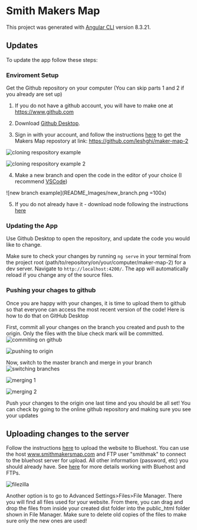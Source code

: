 # Smith Makers Map

This project was generated with [Angular CLI](https://github.com/angular/angular-cli) version 8.3.21.

## Updates

To update the app follow these steps:

### Enviroment Setup

Get the Github repository on your computer (You can skip parts 1 and 2 if you already are set up)

1. If you do not have a github account, you will have to make one at https://www.github.com

2. Download [Github Desktop](https://desktop.github.com/). 

3. Sign in with your account, and follow the instructions [here](https://docs.github.com/en/desktop/contributing-and-collaborating-using-github-desktop/adding-and-cloning-repositories/cloning-a-repository-from-github-to-github-desktop) to get the Makers Map repostory at link: https://github.com/leshghi/maker-map-2

![cloning respository example](README_Images/cloning_menu.png) 

![cloning respository example 2](README_Images/cloning.png) 

4. Make a new branch and open the code in the editor of your choice (I recommend [VSCode](https://code.visualstudio.com/))

![new branch example](README_Images/new_branch.png =100x)

5. If you do not already have it - download node following the instructions [here](https://nodejs.org/en/download/)

### Updating the App

Use Github Desktop to open the repository, and update the code you would like to change.

Make sure to check your changes by running `ng serve` in your terminal from the project root (path/to/repository/on/your/computer/maker-map-2) for a dev server. Navigate to `http://localhost:4200/`. The app will automatically reload if you change any of the source files.


### Pushing your chages to github
<p> Once you are happy with your changes, it is time to upload them to github so that everyone can access the most recent version of the code! Here is how to do that on GitHub Desktop </p>

First, commit all your changes on the branch you created and push to the origin. Only the files with the blue check mark will be committed.
![commiting on github](README_Images/commiting.png) 

![pushing to origin](README_Images/pushing.png)

Now, switch to the master branch and merge in your branch 
![switching branches](README_Images/switching_branches.png) 

![merging 1](/README_Images/merging1.png)

![merging 2](README_Images/merging2.png)

Push your changes to the origin one last time and you should be all set! You can check by going to the online github repository and making sure you see your updates


## Uploading changes to the server

Follow the instructions [here](https://www.c-sharpcorner.com/blogs/how-to-publish-an-angular-application) to upload the website to Bluehost. You can use the host www.smithmakersmap.com and FTP user "smithmak" to connect to the bluehost server for upload. All other information  (password, etc) you should already have. See [here](https://www.bluehost.com/hosting/help/ftpaccounts) for more details working with Bluehost and FTPs.

![filezilla](/README_Images/filezilla.png)

Another option is to go to Advanced Settings>Files>File Manager. There you will find all files used for your website. From there, you can drag and drop the files from inside your created dist folder into the public_html folder shown in File Manager. Make sure to delete old copies of the files to make sure only the new ones are used!



